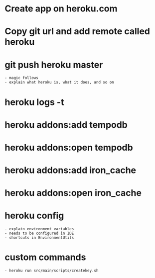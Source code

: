 # Create app on heroku.com

# Copy git url and add remote called heroku

# git push heroku master
	- magic follows
	- explain what heroku is, what it does, and so on

# heroku logs -t

# heroku addons:add tempodb

# heroku addons:open tempodb

# heroku addons:add iron_cache

# heroku addons:open iron_cache

# heroku config

	- explain environment variables
	- needs to be configured in IDE
	- shortcuts in EnvironmentUtils

# custom commands
	
	- heroku run src/main/scripts/createkey.sh

